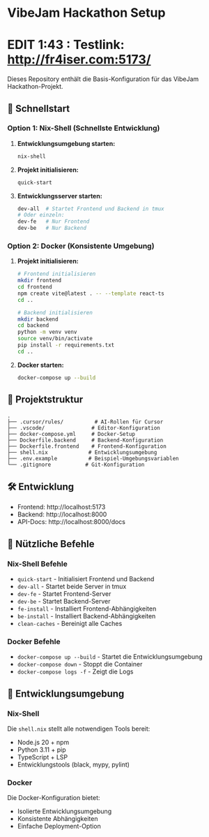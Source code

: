 # VibeJam Hackathon Setup
# EDIT 1:43 : Testlink: http://fr4iser.com:5173/
Dieses Repository enthält die Basis-Konfiguration für das VibeJam Hackathon-Projekt.

## 🚀 Schnellstart

### Option 1: Nix-Shell (Schnellste Entwicklung)
1. **Entwicklungsumgebung starten:**
   ```bash
   nix-shell
   ```

2. **Projekt initialisieren:**
   ```bash
   quick-start
   ```

3. **Entwicklungsserver starten:**
   ```bash
   dev-all  # Startet Frontend und Backend in tmux
   # Oder einzeln:
   dev-fe   # Nur Frontend
   dev-be   # Nur Backend
   ```

### Option 2: Docker (Konsistente Umgebung)
1. **Projekt initialisieren:**
   ```bash
   # Frontend initialisieren
   mkdir frontend
   cd frontend
   npm create vite@latest . -- --template react-ts
   cd ..

   # Backend initialisieren
   mkdir backend
   cd backend
   python -m venv venv
   source venv/bin/activate
   pip install -r requirements.txt
   cd ..
   ```

2. **Docker starten:**
   ```bash
   docker-compose up --build
   ```

## 📁 Projektstruktur

```
.
├── .cursor/rules/          # AI-Rollen für Cursor
├── .vscode/               # Editor-Konfiguration
├── docker-compose.yml     # Docker-Setup
├── Dockerfile.backend     # Backend-Konfiguration
├── Dockerfile.frontend    # Frontend-Konfiguration
├── shell.nix             # Entwicklungsumgebung
├── .env.example          # Beispiel-Umgebungsvariablen
└── .gitignore           # Git-Konfiguration
```

## 🛠️ Entwicklung

- Frontend: http://localhost:5173
- Backend: http://localhost:8000
- API-Docs: http://localhost:8000/docs

## 📝 Nützliche Befehle

### Nix-Shell Befehle
- `quick-start` - Initialisiert Frontend und Backend
- `dev-all` - Startet beide Server in tmux
- `dev-fe` - Startet Frontend-Server
- `dev-be` - Startet Backend-Server
- `fe-install` - Installiert Frontend-Abhängigkeiten
- `be-install` - Installiert Backend-Abhängigkeiten
- `clean-caches` - Bereinigt alle Caches

### Docker Befehle
- `docker-compose up --build` - Startet die Entwicklungsumgebung
- `docker-compose down` - Stoppt die Container
- `docker-compose logs -f` - Zeigt die Logs

## 🔧 Entwicklungsumgebung

### Nix-Shell
Die `shell.nix` stellt alle notwendigen Tools bereit:
- Node.js 20 + npm
- Python 3.11 + pip
- TypeScript + LSP
- Entwicklungstools (black, mypy, pylint)

### Docker
Die Docker-Konfiguration bietet:
- Isolierte Entwicklungsumgebung
- Konsistente Abhängigkeiten
- Einfache Deployment-Option 
